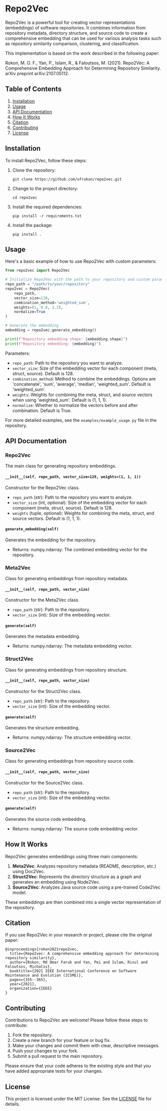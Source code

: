 # Repo2Vec

Repo2Vec is a powerful tool for creating vector representations (embeddings) of software repositories. It combines information from repository metadata, directory structure, and source code to create a comprehensive embedding that can be used for various analysis tasks such as repository similarity comparison, clustering, and classification.

This implementation is based on the work described in the following paper:

Rokon, M. O. F., Yan, P., Islam, R., & Faloutsos, M. (2021). Repo2Vec: A Comprehensive Embedding Approach for Determining Repository Similarity. arXiv preprint arXiv:2107.05112.

## Table of Contents
1. [Installation](#installation)
2. [Usage](#usage)
3. [API Documentation](#api-documentation)
4. [How It Works](#how-it-works)
5. [Citation](#citation)
6. [Contributing](#contributing)
7. [License](#license)

## Installation

To install Repo2Vec, follow these steps:

1. Clone the repository:
   ```
   git clone https://github.com/ofrokon/repo2vec.git
   ```

2. Change to the project directory:
   ```
   cd repo2vec
   ```

3. Install the required dependencies:
   ```
   pip install -r requirements.txt
   ```

4. Install the package:
   ```
   pip install .
   ```

## Usage

Here's a basic example of how to use Repo2Vec with custom parameters:

```python
from repo2vec import Repo2Vec

# Initialize Repo2Vec with the path to your repository and custom parameters
repo_path = "/path/to/your/repository"
repo2vec = Repo2Vec(
    repo_path,
    vector_size=128,
    combination_method='weighted_sum',
    weights=(1, 0.8, 1.2),
    normalize=True
)

# Generate the embedding
embedding = repo2vec.generate_embedding()

print(f"Repository embedding shape: {embedding.shape}")
print(f"Repository embedding: {embedding}")
```

Parameters:
- `repo_path`: Path to the repository you want to analyze.
- `vector_size`: Size of the embedding vector for each component (meta, struct, source). Default is 128.
- `combination_method`: Method to combine the embeddings. Options are 'concatenate', 'sum', 'average', 'median', 'weighted_sum'. Default is 'weighted_sum'.
- `weights`: Weights for combining the meta, struct, and source vectors when using 'weighted_sum'. Default is (1, 1, 1).
- `normalize`: Whether to normalize the vectors before and after combination. Default is True.

For more detailed examples, see the `examples/example_usage.py` file in the repository.

## API Documentation

### Repo2Vec

The main class for generating repository embeddings.

#### `__init__(self, repo_path, vector_size=128, weights=(1, 1, 1))`

Constructor for the Repo2Vec class.

- `repo_path` (str): Path to the repository you want to analyze.
- `vector_size` (int, optional): Size of the embedding vector for each component (meta, struct, source). Default is 128.
- `weights` (tuple, optional): Weights for combining the meta, struct, and source vectors. Default is (1, 1, 1).

#### `generate_embedding(self)`

Generates the embedding for the repository.

- Returns: numpy.ndarray: The combined embedding vector for the repository.

### Meta2Vec

Class for generating embeddings from repository metadata.

#### `__init__(self, repo_path, vector_size)`

Constructor for the Meta2Vec class.

- `repo_path` (str): Path to the repository.
- `vector_size` (int): Size of the embedding vector.

#### `generate(self)`

Generates the metadata embedding.

- Returns: numpy.ndarray: The metadata embedding vector.

### Struct2Vec

Class for generating embeddings from repository structure.

#### `__init__(self, repo_path, vector_size)`

Constructor for the Struct2Vec class.

- `repo_path` (str): Path to the repository.
- `vector_size` (int): Size of the embedding vector.

#### `generate(self)`

Generates the structure embedding.

- Returns: numpy.ndarray: The structure embedding vector.

### Source2Vec

Class for generating embeddings from repository source code.

#### `__init__(self, repo_path, vector_size)`

Constructor for the Source2Vec class.

- `repo_path` (str): Path to the repository.
- `vector_size` (int): Size of the embedding vector.

#### `generate(self)`

Generates the source code embedding.

- Returns: numpy.ndarray: The source code embedding vector.

## How It Works

Repo2Vec generates embeddings using three main components:

1. **Meta2Vec**: Analyzes repository metadata (README, description, etc.) using Doc2Vec.
2. **Struct2Vec**: Represents the directory structure as a graph and generates an embedding using Node2Vec.
3. **Source2Vec**: Analyzes Java source code using a pre-trained Code2Vec model.

These embeddings are then combined into a single vector representation of the repository.

## Citation

If you use Repo2Vec in your research or project, please cite the original paper:

```
@inproceedings{rokon2021repo2vec,
  title={Repo2vec: A comprehensive embedding approach for determining repository similarity},
  author={Rokon, Md Omar Faruk and Yan, Pei and Islam, Risul and Faloutsos, Michalis},
  booktitle={2021 IEEE International Conference on Software Maintenance and Evolution (ICSME)},
  pages={355--365},
  year={2021},
  organization={IEEE}
}
```

## Contributing

Contributions to Repo2Vec are welcome! Please follow these steps to contribute:

1. Fork the repository.
2. Create a new branch for your feature or bug fix.
3. Make your changes and commit them with clear, descriptive messages.
4. Push your changes to your fork.
5. Submit a pull request to the main repository.

Please ensure that your code adheres to the existing style and that you have added appropriate tests for your changes.

## License

This project is licensed under the MIT License. See the [LICENSE](LICENSE) file for details.
